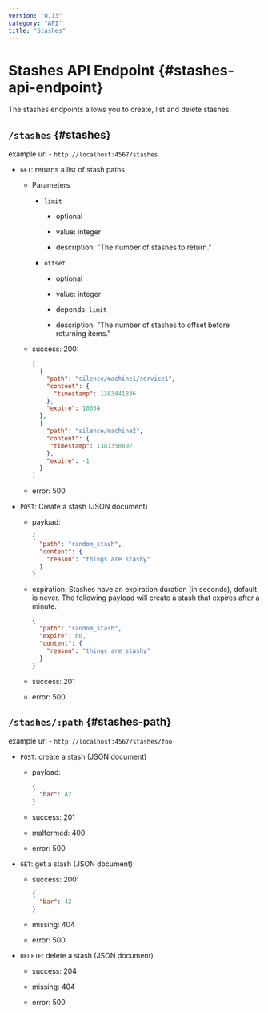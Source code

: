```yaml
---
version: "0.13"
category: "API"
title: "Stashes"
---
```


# Stashes API Endpoint {#stashes-api-endpoint}

The stashes endpoints allows you to create, list and delete stashes.

## `/stashes` {#stashes}

example url - `http://localhost:4567/stashes`

* `GET`: returns a list of stash paths

  - Parameters

    - `limit`

      - optional

      - value: integer

      - description: "The number of stashes to return."

    - `offset`

      - optional

      - value: integer

      - depends: `limit`

      - description: "The number of stashes to offset before returning items."

  - success: 200:

    ~~~ json
    [
      {
        "path": "silence/machine1/service1",
        "content": {
          "timestamp": 1383441836
        },
        "expire": 10054
      },
      {
        "path": "silence/machine2",
        "content": {
         "timestamp": 1381350802
        },
        "expire": -1
      }
    ]
    ~~~
  - error: 500

* `POST`: Create a stash (JSON document)

  - payload:

    ~~~ json
    {
      "path": "random_stash",
      "content": {
        "reason": "things are stashy"
      }
    }
    ~~~
  - expiration: Stashes have an expiration duration (in seconds), default is never. The following payload will create a stash that expires after a minute.

    ~~~ json
    {
      "path": "random_stash",
      "expire": 60,
      "content": {
        "reason": "things are stashy"
      }
    }
    ~~~


  - success: 201

  - error: 500

## `/stashes/:path` {#stashes-path}

example url - `http://localhost:4567/stashes/foo`

* `POST`: create a stash (JSON document)

  - payload:

    ~~~ json
    {
      "bar": 42
    }
    ~~~

  - success: 201

  - malformed: 400

  - error: 500

* `GET`: get a stash (JSON document)

  - success: 200:

    ~~~ json
    {
      "bar": 42
    }
    ~~~

  - missing: 404

  - error: 500

* `DELETE`: delete a stash (JSON document)

  - success: 204

  - missing: 404

  - error: 500
